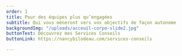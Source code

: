 ```yaml
---
order: 1
title: Pour des équipes plus qu’engagées
subtitle: Qui vous mèneront vers vos objectifs de façon autonome
backgroundImg: "/uploads/acceuil-corpo-slide2.jpg"
buttonText: Découvrez mes Services Conseils
buttonLink: https://nancybilodeau.com/services-conseils

---
```

